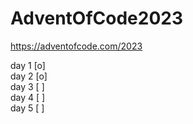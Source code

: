 # AdventOfCode2023

https://adventofcode.com/2023

day 1 [o]  
day 2 [o]  
day 3 [ ]  
day 4 [ ]  
day 5 [ ]  

